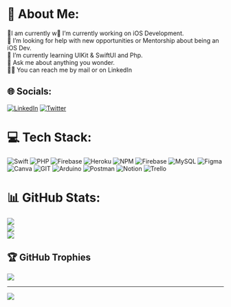 # 💫 About Me:
🔭I am currently w🔭 I’m currently working on iOS Development.<br>🤝 I’m looking for help with new opportunities or Mentorship about being an iOS Dev.<br>🌱 I’m currently learning UIKit & SwiftUI and Php.<br>💬 Ask me about anything you wonder.<br>✋🏼 You can reach me by mail or on LinkedIn


## 🌐 Socials:
[![LinkedIn](https://img.shields.io/badge/LinkedIn-%230077B5.svg?logo=linkedin&logoColor=white)](https://linkedin.com/in/emincanantalyali) [![Twitter](https://img.shields.io/badge/Twitter-%231DA1F2.svg?logo=Twitter&logoColor=white)](https://twitter.com/emincandev) 

# 💻 Tech Stack:
![Swift](https://img.shields.io/badge/swift-F54A2A?style=for-the-badge&logo=swift&logoColor=white) ![PHP](https://img.shields.io/badge/php-%23777BB4.svg?style=for-the-badge&logo=php&logoColor=white) ![Firebase](https://img.shields.io/badge/firebase-%23039BE5.svg?style=for-the-badge&logo=firebase) ![Heroku](https://img.shields.io/badge/heroku-%23430098.svg?style=for-the-badge&logo=heroku&logoColor=white) ![NPM](https://img.shields.io/badge/NPM-%23CB3837.svg?style=for-the-badge&logo=npm&logoColor=white) ![Firebase](https://img.shields.io/badge/Firebase-039BE5?style=for-the-badge&logo=Firebase&logoColor=white) ![MySQL](https://img.shields.io/badge/mysql-%2300000f.svg?style=for-the-badge&logo=mysql&logoColor=white) ![Figma](https://img.shields.io/badge/figma-%23F24E1E.svg?style=for-the-badge&logo=figma&logoColor=white) ![Canva](https://img.shields.io/badge/Canva-%2300C4CC.svg?style=for-the-badge&logo=Canva&logoColor=white) ![GIT](https://img.shields.io/badge/Git-fc6d26?style=for-the-badge&logo=git&logoColor=white) ![Arduino](https://img.shields.io/badge/-Arduino-00979D?style=for-the-badge&logo=Arduino&logoColor=white) ![Postman](https://img.shields.io/badge/Postman-FF6C37?style=for-the-badge&logo=postman&logoColor=white) ![Notion](https://img.shields.io/badge/Notion-%23000000.svg?style=for-the-badge&logo=notion&logoColor=white) ![Trello](https://img.shields.io/badge/Trello-%23026AA7.svg?style=for-the-badge&logo=Trello&logoColor=white)
# 📊 GitHub Stats:
![](https://github-readme-stats.vercel.app/api?username=canamaemindevar&theme=react&hide_border=false&include_all_commits=true&count_private=true)<br/>
![](https://github-readme-streak-stats.herokuapp.com/?user=canamaemindevar&theme=react&hide_border=false)<br/>
![](https://github-readme-stats.vercel.app/api/top-langs/?username=canamaemindevar&theme=react&hide_border=false&include_all_commits=true&count_private=true&layout=compact)

## 🏆 GitHub Trophies
![](https://github-profile-trophy.vercel.app/?username=canamaemindevar&theme=gruvbox&no-frame=false&no-bg=true&margin-w=4)

---
[![](https://visitcount.itsvg.in/api?id=canamaemindevar&icon=0&color=0)](https://visitcount.itsvg.in)

<!-- Proudly created with GPRM ( https://gprm.itsvg.in ) -->
